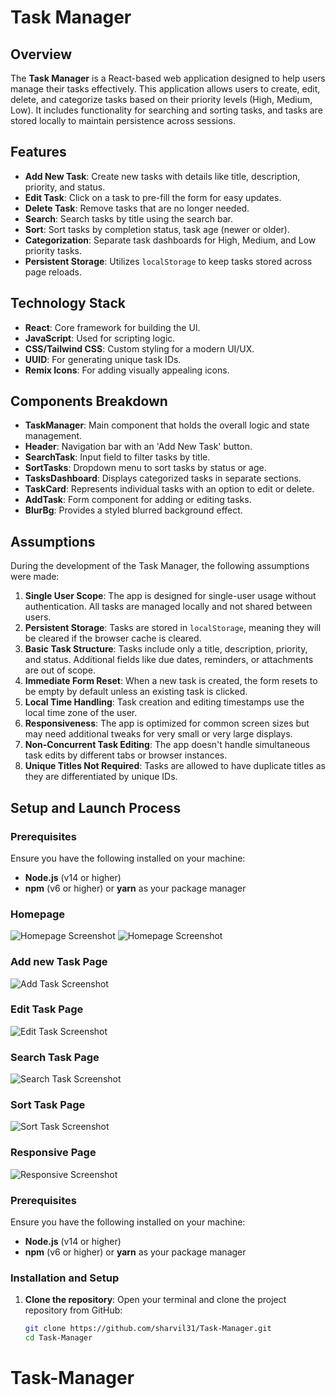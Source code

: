 # Task Manager

## Overview
The **Task Manager** is a React-based web application designed to help users manage their tasks effectively. This application allows users to create, edit, delete, and categorize tasks based on their priority levels (High, Medium, Low). It includes functionality for searching and sorting tasks, and tasks are stored locally to maintain persistence across sessions.

## Features
- **Add New Task**: Create new tasks with details like title, description, priority, and status.
- **Edit Task**: Click on a task to pre-fill the form for easy updates.
- **Delete Task**: Remove tasks that are no longer needed.
- **Search**: Search tasks by title using the search bar.
- **Sort**: Sort tasks by completion status, task age (newer or older).
- **Categorization**: Separate task dashboards for High, Medium, and Low priority tasks.
- **Persistent Storage**: Utilizes `localStorage` to keep tasks stored across page reloads.

## Technology Stack
- **React**: Core framework for building the UI.
- **JavaScript**: Used for scripting logic.
- **CSS/Tailwind CSS**: Custom styling for a modern UI/UX.
- **UUID**: For generating unique task IDs.
- **Remix Icons**: For adding visually appealing icons.

## Components Breakdown
- **TaskManager**: Main component that holds the overall logic and state management.
- **Header**: Navigation bar with an 'Add New Task' button.
- **SearchTask**: Input field to filter tasks by title.
- **SortTasks**: Dropdown menu to sort tasks by status or age.
- **TasksDashboard**: Displays categorized tasks in separate sections.
- **TaskCard**: Represents individual tasks with an option to edit or delete.
- **AddTask**: Form component for adding or editing tasks.
- **BlurBg**: Provides a styled blurred background effect.

## Assumptions
During the development of the Task Manager, the following assumptions were made:
1. **Single User Scope**: The app is designed for single-user usage without authentication. All tasks are managed locally and not shared between users.
2. **Persistent Storage**: Tasks are stored in `localStorage`, meaning they will be cleared if the browser cache is cleared.
3. **Basic Task Structure**: Tasks include only a title, description, priority, and status. Additional fields like due dates, reminders, or attachments are out of scope.
4. **Immediate Form Reset**: When a new task is created, the form resets to be empty by default unless an existing task is clicked.
5. **Local Time Handling**: Task creation and editing timestamps use the local time zone of the user.
6. **Responsiveness**: The app is optimized for common screen sizes but may need additional tweaks for very small or very large displays.
7. **Non-Concurrent Task Editing**: The app doesn't handle simultaneous task edits by different tabs or browser instances.
8. **Unique Titles Not Required**: Tasks are allowed to have duplicate titles as they are differentiated by unique IDs.

## Setup and Launch Process

### Prerequisites
Ensure you have the following installed on your machine:
- **Node.js** (v14 or higher)
- **npm** (v6 or higher) or **yarn** as your package manager


### Homepage
![Homepage Screenshot](src/assets/screenshots/HomePage1.png)
![Homepage Screenshot](src/assets/screenshots/HomePage2.png)

### Add new Task Page
![Add Task Screenshot](src/assets/screenshots/AddTask.png)

### Edit Task Page
![Edit Task Screenshot](src/assets/screenshots/EditTask.png)

### Search Task Page
![Search Task Screenshot](src/assets/screenshots/SearchTask.png)

### Sort Task Page
![Sort Task Screenshot](src/assets/screenshots/SortTask.png)

### Responsive Page
![Responsive Screenshot](src/assets/screenshots/responsive.png)



### Prerequisites
Ensure you have the following installed on your machine:
- **Node.js** (v14 or higher)
- **npm** (v6 or higher) or **yarn** as your package manager


### Installation and Setup
1. **Clone the repository**:
   Open your terminal and clone the project repository from GitHub:
   ```bash
   git clone https://github.com/sharvil31/Task-Manager.git
   cd Task-Manager
# Task-Manager
